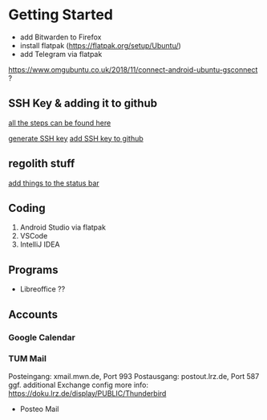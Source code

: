 # Getting Started
- add Bitwarden to Firefox
- install flatpak (https://flatpak.org/setup/Ubuntu/)
- add Telegram via flatpak

https://www.omgubuntu.co.uk/2018/11/connect-android-ubuntu-gsconnect ?

## SSH Key & adding it to github
[all the steps can be found here](https://docs.github.com/en/github/authenticating-to-github/connecting-to-github-with-ssh)

[generate SSH key](https://docs.github.com/en/github/authenticating-to-github/generating-a-new-ssh-key-and-adding-it-to-the-ssh-agent)
[add SSH key to github](https://docs.github.com/en/github/authenticating-to-github/adding-a-new-ssh-key-to-your-github-account)

## regolith stuff
[add things to the status bar](https://regolith-linux.org/docs/howto/add-remove-blocklets/)

## Coding
1. Android Studio via flatpak
2. VSCode
3. IntelliJ IDEA
## Programs
- Libreoffice
??

## Accounts
### Google Calendar
### TUM Mail
Posteingang: xmail.mwn.de, Port 993
Postausgang: postout.lrz.de, Port 587
ggf. additional Exchange config
more info: https://doku.lrz.de/display/PUBLIC/Thunderbird

- Posteo Mail
